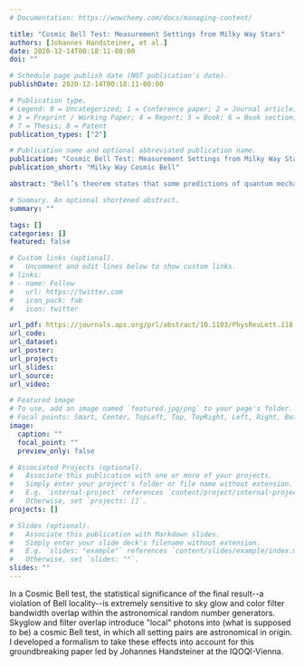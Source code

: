 ```yaml
---
# Documentation: https://wowchemy.com/docs/managing-content/

title: "Cosmic Bell Test: Measurement Settings from Milky Way Stars"
authors: [Johannes Handsteiner, et al.]
date: 2020-12-14T00:18:11-08:00
doi: ""

# Schedule page publish date (NOT publication's date).
publishDate: 2020-12-14T00:18:11-08:00

# Publication type.
# Legend: 0 = Uncategorized; 1 = Conference paper; 2 = Journal article;
# 3 = Preprint / Working Paper; 4 = Report; 5 = Book; 6 = Book section;
# 7 = Thesis; 8 = Patent
publication_types: ["2"]

# Publication name and optional abbreviated publication name.
publication: "Cosmic Bell Test: Measurement Settings from Milky Way Stars"
publication_short: "Milky Way Cosmic Bell"

abstract: "Bell’s theorem states that some predictions of quantum mechanics cannot be reproduced by a local-realist theory. That conflict is expressed by Bell’s inequality, which is usually derived under the assumption that there are no statistical correlations between the choices of measurement settings and anything else that can causally affect the measurement outcomes. In previous experiments, this “freedom of choice” was addressed by ensuring that selection of measurement settings via conventional “quantum random number generators” was spacelike separated from the entangled particle creation. This, however, left open the possibility that an unknown cause affected both the setting choices and measurement outcomes as recently as mere microseconds before each experimental trial. Here we report on a new experimental test of Bell’s inequality that, for the first time, uses distant astronomical sources as “cosmic setting generators.” In our tests with polarization-entangled photons, measurement settings were chosen using real-time observations of Milky Way stars while simultaneously ensuring locality. Assuming fair sampling for all detected photons, and that each stellar photon’s color was set at emission, we observe statistically significant ≳ 7.31 σ and ≳ 11.93 σ violations of Bell’s inequality with estimated p values of ≲ 1.8e-13 and ≲ 4.0e-33 , respectively, thereby pushing back by ∼ 600 years the most recent time by which any local-realist influences could have engineered the observed Bell violation."

# Summary. An optional shortened abstract.
summary: ""

tags: []
categories: []
featured: false

# Custom links (optional).
#   Uncomment and edit lines below to show custom links.
# links:
# - name: Follow
#   url: https://twitter.com
#   icon_pack: fab
#   icon: twitter

url_pdf: https://journals.aps.org/prl/abstract/10.1103/PhysRevLett.118.060401
url_code:
url_dataset:
url_poster:
url_project:
url_slides:
url_source:
url_video:

# Featured image
# To use, add an image named `featured.jpg/png` to your page's folder. 
# Focal points: Smart, Center, TopLeft, Top, TopRight, Left, Right, BottomLeft, Bottom, BottomRight.
image:
  caption: ""
  focal_point: ""
  preview_only: false

# Associated Projects (optional).
#   Associate this publication with one or more of your projects.
#   Simply enter your project's folder or file name without extension.
#   E.g. `internal-project` references `content/project/internal-project/index.md`.
#   Otherwise, set `projects: []`.
projects: []

# Slides (optional).
#   Associate this publication with Markdown slides.
#   Simply enter your slide deck's filename without extension.
#   E.g. `slides: "example"` references `content/slides/example/index.md`.
#   Otherwise, set `slides: ""`.
slides: ""
---
```

In a Cosmic Bell test, the statistical significance of the final result--a violation of Bell locality--is extremely sensitive to sky glow and color filter bandwidth overlap within the astronomical random number generators. Skyglow and filter overlap introduce "local" photons into (what is supposed to be) a cosmic Bell test, in which all setting pairs are astronomical in origin. I developed a formalism to take these effects into account for this groundbreaking paper led by Johannes
Handsteiner at the IQOQI-Vienna.
